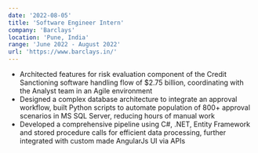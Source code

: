 ```yaml
---
date: '2022-08-05'
title: 'Software Engineer Intern'
company: 'Barclays'
location: 'Pune, India'
range: 'June 2022 - August 2022'
url: 'https://www.barclays.in/'
---
```


- Architected features for risk evaluation component of the Credit Sanctioning software handling flow of $2.75 billion, coordinating with the Analyst team in an Agile environment
- Designed a complex database architecture to integrate an approval workflow, built Python scripts to automate population of 800+ approval scenarios in MS SQL Server, reducing hours of manual work
- Developed a comprehensive pipeline using C#, .NET, Entity Framework and stored procedure calls for efficient data processing, further integrated with custom made AngularJs UI via APIs
